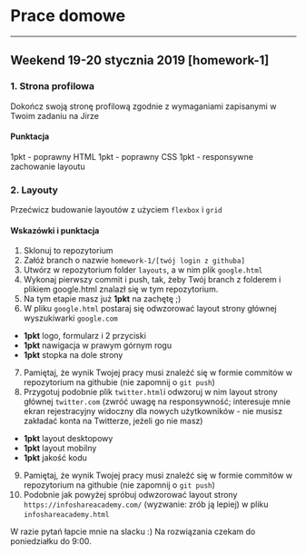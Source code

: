 # Prace domowe

---

## Weekend 19-20 stycznia 2019 [homework-1] 

### 1. Strona profilowa
Dokończ swoją stronę profilową zgodnie z wymaganiami zapisanymi w Twoim zadaniu na Jirze

#### Punktacja
1pkt - poprawny HTML
1pkt - poprawny CSS
1pkt - responsywne zachowanie layoutu

### 2. Layouty
Przećwicz budowanie layoutów z użyciem `flexbox` i `grid`

#### Wskazówki i punktacja
1. Sklonuj to repozytorium
2. Załóż branch o nazwie `homework-1/[twój login z githuba]`
3. Utwórz w repozytorium folder `layouts`, a w nim plik `google.html`
4. Wykonaj pierwszy commit i push, tak, żeby Twój branch z folderem i plikiem google.html znalazł się w tym repozytorium.
5. Na tym etapie masz już **1pkt** na zachętę ;)
6. W pliku `google.html` postaraj się odwzorować layout strony głównej wyszukiwarki `google.com` 
  - **1pkt** logo, formularz i 2 przyciski
  - **1pkt** nawigacja w prawym górnym rogu
  - **1pkt** stopka na dole strony
7. Pamiętaj, że wynik Twojej pracy musi znaleźć się w formie commitów w repozytorium na githubie (nie zapomnij o `git push`)
8. Przygotuj podobnie plik `twitter.html`i odwzoruj w nim layout strony głównej `twitter.com` (zwróć uwagę na responsywność; interesuje mnie ekran rejestracyjny widoczny dla nowych użytkowników - nie musisz zakładać konta na Twitterze, jeżeli go nie masz)
  - **1pkt** layout desktopowy
  - **1pkt** layout mobilny
  - **1pkt** jakość kodu
9. Pamiętaj, że wynik Twojej pracy musi znaleźć się w formie commitów w repozytorium na githubie (nie zapomnij o `git push`)
10. Podobnie jak powyżej spróbuj odwzorować layout strony `https://infoshareacademy.com/` (wyzwanie: zrób ją lepiej) w pliku `infoshareacademy.html`

W razie pytań łapcie mnie na slacku :) Na rozwiązania czekam do poniedziałku do 9:00.

